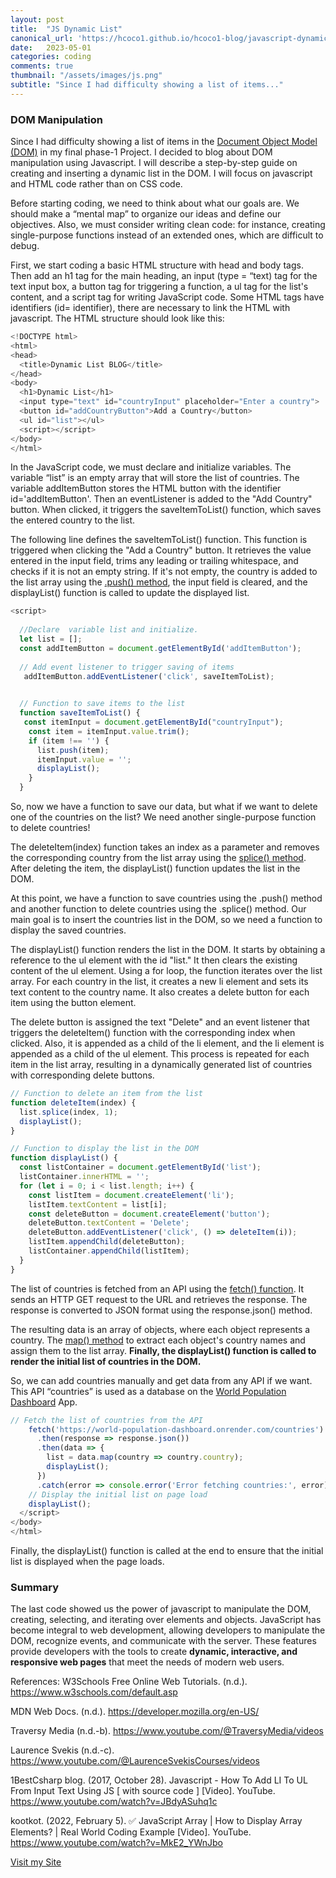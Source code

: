 ```yaml
---
layout: post
title:  "JS Dynamic List"
canonical_url: 'https://hcoco1.github.io/hcoco1-blog/javascript-dynamic-list/'
date:   2023-05-01
categories: coding
comments: true
thumbnail: "/assets/images/js.png"
subtitle: "Since I had difficulty showing a list of items..."
---
```


<!--more-->



### DOM Manipulation

Since I had difficulty showing a list of items in the <a href="https://developer.mozilla.org/en-US/docs/Web/API/Document_Object_Model/Introduction" target="_blank">Document Object Model (DOM)</a> in my final phase-1 Project. I decided to blog about DOM manipulation using Javascript.
I will describe a step-by-step guide on creating and inserting a dynamic list in the DOM. I will focus on javascript and HTML code rather than on CSS code.

Before starting coding, we need to think about what our goals are. We should make a “mental map” to organize our ideas and define our objectives. Also, we must consider writing clean code: for instance, creating single-purpose functions instead of an extended ones, which are difficult to debug.

First, we start coding a basic HTML structure with head and body tags. Then add an h1 tag for the main heading, an input (type = “text) tag for the text input box, a button tag for triggering a function, a ul tag for the list's content, and a script tag for writing JavaScript code. Some HTML tags have identifiers (id= identifier), there are necessary to link the HTML with javascript. The HTML structure should look like this:



```javascript
<!DOCTYPE html>
<html>
<head>
  <title>Dynamic List BLOG</title>
</head>
<body>
  <h1>Dynamic List</h1>
  <input type="text" id="countryInput" placeholder="Enter a country">
  <button id="addCountryButton">Add a Country</button>
  <ul id="list"></ul>
  <script></script>
</body>
</html>
```

In the JavaScript code, we must declare and initialize variables. The variable “list” is an empty array that will store the list of countries. The variable addItemButton stores the HTML button with the identifier id='addItemButton'. Then an eventListener is added to the "Add Country" button. When clicked, it triggers the saveItemToList() function, which saves the entered country to the list.

The following line defines the saveItemToList() function. This function is triggered when clicking the "Add a Country" button. It retrieves the value entered in the input field, trims any leading or trailing whitespace, and checks if it is not an empty string. If it's not empty, the country is added to the list array using the <a href="https://developer.mozilla.org/en-US/docs/Web/JavaScript/Reference/Global_Objects/Array/push" target="_blank">.push() method</a>, the input field is cleared, and the displayList() function is called to update the displayed list.

```javascript
<script>
  
  //Declare  variable list and initialize.
  let list = [];
  const addItemButton = document.getElementById('addItemButton');
  
  // Add event listener to trigger saving of items
   addItemButton.addEventListener('click', saveItemToList);
  

  // Function to save items to the list
  function saveItemToList() {
   const itemInput = document.getElementById("countryInput");
    const item = itemInput.value.trim();
    if (item !== '') {
      list.push(item);
      itemInput.value = '';
      displayList();
    }
  }
```
So, now we have a function to save our data, but what if we want to delete one of the countries on the list? We need another single-purpose function to delete countries!

The deleteItem(index) function takes an index as a parameter and removes the corresponding country from the list array using the <a href="https://developer.mozilla.org/en-US/docs/Web/JavaScript/Reference/Global_Objects/Array/splice" target="_blank">splice() method</a>. After deleting the item, the displayList() function updates the list in the DOM.

At this point, we have a function to save countries using the .push() method and  another function to delete countries using the .splice() method. Our main goal is to insert the countries list in the DOM, so we need a function to display the saved countries.

The displayList() function renders the list in the DOM. It starts by obtaining a reference to the ul element with the id "list." It then clears the existing content of the ul element. Using a for loop, the function iterates over the list array. For each country in the list, it creates a new li element and sets its text content to the country name. It also creates a delete button for each item using the button element. 

The delete button is assigned the text "Delete" and an event listener that triggers the deleteItem() function with the corresponding index when clicked. Also, it is appended as a child of the li element, and the li element is appended as a child of the ul element. This process is repeated for each item in the list array, resulting in a dynamically generated list of countries with corresponding delete buttons.


```javascript
// Function to delete an item from the list
function deleteItem(index) {
  list.splice(index, 1);
  displayList();
}

// Function to display the list in the DOM
function displayList() {
  const listContainer = document.getElementById('list');
  listContainer.innerHTML = '';
  for (let i = 0; i < list.length; i++) {
    const listItem = document.createElement('li');
    listItem.textContent = list[i];
    const deleteButton = document.createElement('button');
    deleteButton.textContent = 'Delete';
    deleteButton.addEventListener('click', () => deleteItem(i));
    listItem.appendChild(deleteButton);
    listContainer.appendChild(listItem);
  }
}
```
The list of countries is fetched from an API using the <a href="https://developer.mozilla.org/en-US/docs/Web/API/fetch" target="_blank">fetch() function</a>. It sends an HTTP GET request to the URL and retrieves the response. The response is converted to JSON format using the response.json() method. 

The resulting data is an array of objects, where each object represents a country. The <a href="https://developer.mozilla.org/en-US/docs/Web/JavaScript/Reference/Global_Objects/Array/map" target="_blank">map() method</a> to extract each object's country names and assign them to the list array. **Finally, the displayList() function is called to render the initial list of countries in the DOM.**

So, we can add countries manually and get data from any API if we want. This API “countries” is used as a database on the <a href="https://hcoco1.github.io/Phase1_app/" target="_blank">World Population Dashboard</a> App.

```javascript
// Fetch the list of countries from the API
    fetch('https://world-population-dashboard.onrender.com/countries')
      .then(response => response.json())
      .then(data => {
        list = data.map(country => country.country);
        displayList();
      })
      .catch(error => console.error('Error fetching countries:', error));
    // Display the initial list on page load
    displayList();
  </script>
</body>
</html>
```
Finally, the displayList() function is called at the end to ensure that the initial list is displayed when the page loads.

### Summary

The last code showed us the power of javascript to manipulate the DOM, creating, selecting, and iterating over elements and objects.  JavaScript has become integral to web development, allowing developers to manipulate the DOM, recognize events, and communicate with the server. These features provide developers with the tools to create **dynamic, interactive, and responsive web pages** that meet the needs of modern web users.





References:
W3Schools Free Online Web Tutorials. (n.d.). https://www.w3schools.com/default.asp

MDN Web Docs. (n.d.). https://developer.mozilla.org/en-US/

Traversy Media (n.d.-b). https://www.youtube.com/@TraversyMedia/videos

Laurence Svekis (n.d.-c). https://www.youtube.com/@LaurenceSvekisCourses/videos

1BestCsharp blog. (2017, October 28). Javascript - How To Add LI To UL From Input Text Using JS [ with source code ] [Video]. YouTube. https://www.youtube.com/watch?v=JBdyASuhq1c

kootkot. (2022, February 5). ✅ JavaScript Array | How to Display Array Elements? | Real World Coding Example [Video]. YouTube. https://www.youtube.com/watch?v=MkE2_YWnJbo

[Visit my Site](https://hcoco1.com)